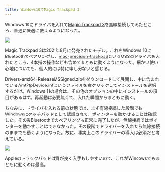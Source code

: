 ```yaml
---
title: Windows10でMagic Trackpad 3
---
```

Windows 10にドライバを入れて[Magic Trackpad 3](https://www.amazon.co.jp/dp/B09BTT6FJ9)を無線接続してみたところ、普通に快適に使えるようになった。

![](https://lh5.googleusercontent.com/kiiOIfO_FLALeRHNAZy3SathcWTEMXQRoMw50_X5eYVt9E3xYeFb5Xiz4yV69ejw6d5I3tfQpBY8i6EzqKzTMjp9Qaj-1HO0TeKgO_Hm352i_VNpsvuY5YfvshKZfYjlOAgTv6BjxcWA5snspWvKMk6usX-5ULeS5iGtYkeFyxGuRZRgGWW-FN7v4g)

Magic Trackpad 3は2021年8月に発売されたモデル。これをWindows 10にBluetoothでペアリングし、[mac-precision-trackpad](https://github.com/imbushuo/mac-precision-touchpad)というOSSのドライバを入れたところ、4本指の操作なども含めてまともに動くようになった。細かい使い心地についても、個人的には特に申し分ないと感じる。

Drivers-amd64-ReleaseMSSigned.zipをダウンロードして展開し、中に含まれているAmtPtpDevice.infというファイルを右クリックしてインストールを選択するだけ。Windows 11の場合は、その他のオプションの中にインストールの項目があるはず。再起動は必要無くて、入れた瞬間からまともに動く。

ちなみに、ドライバを入れる前の状態では、まず有線接続した段階でもWindowsにタッチパッドとして認識されて、ポインターを動かせることは確認した。その後Bluetoothでのペアリングも正常に完了したが、無線接続ではポインターを動かすことはできなかった。その段階でドライバーを入れたら無線接続のままでも動くようになった。故に、事実上このドライバーの導入は必須だと考えている。

![](https://lh3.googleusercontent.com/ZpuGvhgg9uI_iMSFRTccwOeuwEyPjwGVYwQ6edp-wt80ZNz_TiNyEbjAwOCwe3OduWN-2yMfvyWxkySbIBXWY71vhYcCPSEuFdParrZrZE9jhcA9vq91UCECpNud8ejE0JE4zVarLsZ-K0Xqu74r_1acdyW-lRUE0UJzRXyS85qQrefrSpT31lYFIQ)

Appleのトラックパッドは質が良く入手もしやすいので、これがWindowsでもまともに動くのは最高。
